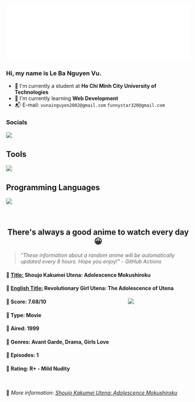 
<img src="svg/nai.svg" />

<br />

<h3>Hi, my name is <strong>Le Ba Nguyen Vu</strong>.</h3>

- 🏫 I'm currently a student at **Ho Chi Minh City University of Technologies**
- 👀 I'm currently learning **Web Development**
- 📬 E-mail: `vunainguyen2002@gmail.com` `funnystar320@gmail.com`


<h3>Socials</h3>
<a target="_blank" href="https://instagram.com/vu.le1352"><img src="https://img.shields.io/badge/Instagram-%23E4405F.svg?style=for-the-badge&logo=Instagram&logoColor=white" /></a>

<p>
  <h2>Tools</h2>
  <a href="https://skillicons.dev">
    <img src="https://skillicons.dev/icons?i=git,dotnet,mongodb,express,react,nodejs,bootstrap,tailwind,laravel,docker&theme=dark" />
  </a>

  <br />

  <h2>Programming Languages</h2>

  <a href="https://skillicons.dev">
    <img src="https://skillicons.dev/icons?i=javascript,typescript,html,css,cs,php&theme=dark" />
  </a>
</p>

<br />

<h2 align="center">There's always a good anime to watch every day 😀</h2>

<blockquote>
<i>
<q>These information about a random anime will be automatically updated every 8 hours. Hope you enjoy!</q> - GitHub Actions
</i>
</blockquote>

<h4>
  <strong>🥭 <u>Title:</u></strong> Shoujo Kakumei Utena: Adolescence Mokushiroku
</h4>

<h4>🌿 <u>English Title:</u> Revolutionary Girl Utena: The Adolescence of Utena</h4>

<img align="right" width="170" src=https://cdn.myanimelist.net/images/anime/1268/107516.jpg />

<h4>🌱 Score: 7.68/10</h4>

<h4>🌲 Type: Movie</h4>

<h4>🌴 Aired: 1999</h4>

<h4>🌵 Genres: Avant Garde, Drama, Girls Love</h4>

<h4>🥑 Episodes: 1</h4>

<h4>🍏 Rating: R+ - Mild Nudity</h4>

<br />

🍂 *More information: [Shoujo Kakumei Utena: Adolescence Mokushiroku](https://myanimelist.net/anime/441/Shoujo_Kakumei_Utena__Adolescence_Mokushiroku)*
    